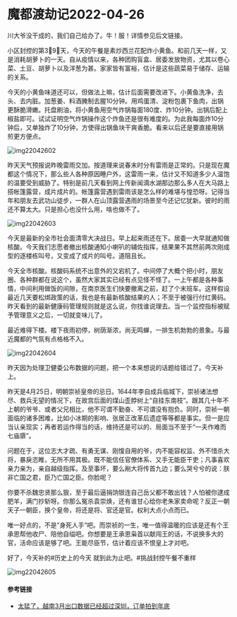 # 魔都渡劫记2022-04-26

川大爷没干成的，我们自己给办了。牛！服！详情参见后文链接。

小区封控的第3⃣️9⃣️天，今天的午餐是素炒西兰花配炸小黄鱼。和前几天一样，又是消耗胡萝卜的一天。自从疫情以来，各种团购盲盒、居委发放物资，尤其以卷心菜、土豆、胡萝卜以及洋葱为甚。家家皆有富裕，估计是这些蔬菜易于储存、运输的关系。

今天的小黄鱼味道还可以，但做法上嘛，估计后面需要改进下。小黄鱼洗净，去头、去内脏。加葱姜、料酒腌制去腥10分钟。用鸡蛋清、淀粉包裹下鱼肉，出锅更酥脆滑嫩。托盘刷油，将小黄鱼用空气炸锅每面180度、炸10分钟。出锅后配上椒盐即可。试试证明空气炸锅操作这个炸鱼还是很有难度的。为此我每面炸10分钟后，又单独炸了10分钟，方使得出锅鱼块干爽香脆。看来以后还是要直接用锅煎更方便点。

<img decoding="async" src="https://i0.wp.com/s2.loli.net/2022/05/02/b3DYJ8GVlqecBkK.jpg?w=640&#038;ssl=1" alt="img22042602" data-recalc-dims="1" /> 

昨天天气预报说昨晚雷雨交加。按道理来说春末时分有雷雨是正常的。只是现在魔都这个情况下，那么些人各种原因睡户外，这雷雨一来，估计又不知道多少人温饱的温要受到威胁了。特别是前几天看到网上传新闻滴水湖那边那么多人在大马路上搭帐篷露营，成片成片的。帐篷露营遇到雷雨该是怎么样的难堪与惶恐呀。记得当年和朋友去武功山徒步，一群人在山顶露营遇雨的场景至今还记忆犹新。彼时的雨还不算太大。只是担心也没什么用，啥也做不了。

<img decoding="async" src="https://i0.wp.com/s2.loli.net/2022/05/02/6SmxkjXwZvEzBYA.jpg?w=640&#038;ssl=1" alt="img22042603" data-recalc-dims="1" /> 

今天是最新的全市社会面清零大决战日。早上起来雨还在下。居委一大早就通知做核酸。今天我们志愿者撤出核酸通知小喇叭的辅佐指挥，结果果不其然前两次刚成型的逐楼栋叫号，又变成了成片的叫号。道阻且长。

今天全市核酸。核酸码系统不出意外的又宕机了。中间停了大概个把小时，朋友圈、各种群都在说这个，虽然大家其实已经有点见怪不怪了。一上午都是各种事情，中间利用做饭的间隙，在南京医生们快要撤离之前，赶了个末班车。这样假设最近几天要松绑政策的话，我也是有最新核酸结果的人；不至于被强行付红黄码。昨天看到的最新健康码管理规则就是这么说，你找谁说理去。当一个监控指标被赋予管理意义之后，一切就变味儿了。

最近难得下楼。楼下夜雨初停，树荫渐浓，尚无鸣蝉，一排生机勃勃的景象。与最近魔都的气氛有点格格不入。

<img decoding="async" src="https://i0.wp.com/s2.loli.net/2022/05/02/D1AnLFdwlg3IVrj.jpg?w=640&#038;ssl=1" alt="img22042604" data-recalc-dims="1" /> 

昨天因为处理卫健委公布数据的问题，把一个本来想说的话题给错过了。今天补上。

昨天是4月25日，明朝崇祯皇帝的忌日。1644年李自成兵临城下，崇祯诸法想尽、救兵无望的情况下，在故宫后面的煤山歪脖树上“自挂东南枝”。跟其几十年不上朝的爷爷、或者父兄相比，他不可谓不勤奋、不可谓没有抱负。同时，崇祯一朝面临的诸多困难，比如小冰期的影响、张居正改革后遗症等等都是事实。但一是应当认亲现实；再者若运作得当的话，维持还是可以的、局面当不至于“一夫作难而七庙隳”。

问题在于，这位志大才疏、有勇无谋、刚愎自用的爷，内不能容权监、外不惜杀大将，暴戾恣睢，无所不用其极。既不能信任官僚体系、又手无能臣干吏；凡事喜欢亲力亲为，亲自越级指挥。及至事坏，要么剐大将传首九边；要么哭兮兮的说：朕非亡国之君，臣乃亡国之臣。你脸呢？

你要不杀魏忠贤那么狠，至于最后逼捐饷银连自己岳父都不敢出钱？人怕被你逮成肥羊，满门抄斩呀。你那么冤杀袁崇焕，还有谁甘心给你老朱家卖命呢？反正一朝天子一朝臣，换个皇帝，将还是将、官还是官。权利大点小点而已。

唯一好点的，不是“身死人手”吧。而崇祯的一生，唯一值得温暖的应该是还有个王承恩帮他收尸、陪他自缢吧。你想要是王承恩枭首以献闯王的话，不说换多大的官，活命应该是够了吧。王能尽臣节，估计着应该不恨皇上才对吧。

好了，今天补的#历史上的今天 就到此为止吧。#挑战封控午餐不重样

<img decoding="async" src="https://i0.wp.com/s2.loli.net/2022/05/02/FVZc3Kz12SyGdaW.jpg?w=640&#038;ssl=1" alt="img22042605" data-recalc-dims="1" /> 

#### 参考链接

  * [太猛了，越南3月出口数据已经超过深圳，订单拍到年底][1]

 [1]: https://mp.weixin.qq.com/s/PcGLYWYJEZ5-wvakbTlV7A
